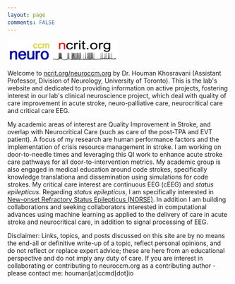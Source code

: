 ```yaml
---
layout: page
comments: FALSE
---
```

<p><img id="neuroccm" src="neuroccm.png" alt="logo for neuroccm" width="100" height="50"><img id="ncrit" src="neuroccm_ver02.png" alt="logo for neuroccm" width="150" height="50"></p>

Welcome to [ncrit.org/neuroccm.org](https://ncrit.org) by Dr. Houman Khosravani (Assistant Professor, Division of Neurology, University of Toronto). This is the lab's website and dedicated to providing information on active projects, fostering interest in our lab's clinical neuroscience project, which deal with quality of care improvement in acute stroke, neuro-palliative care, neurocritical care and critical care EEG.

My academic areas of interest are Quality Improvement in Stroke, and overlap with Neurocritical Care (such as care of the post-TPA and EVT patient). A focus of my research are human performance factors and the implementation of crisis resource management in stroke. I am working on door-to-needle times and leveraging this QI work to enhance acute stroke care pathways for all door-to-intervention metrics. My academic group is also engaged in medical education around code strokes, specifically knowledge translationa and dissemination using simulations for code strokes. My critical care interest are continuous EEG (cEEG) and  *status epilepticus*. Regarding *status epilepticus*, I am specifically interested in [New-onset Refractory Status Epilepticus (NORSE)](https://norseinstitute.org).  In addition I am building collaborations and seeking collaborators interested in computational advances using machine learning as applied to the delivery of care in acute stroke and neurocritical care, in addition to signal processing of EEG.

Disclaimer: Links, topics, and posts discussed on this site are by no means the end-all or definitive write-up of a topic, reflect personal opinions, and do not reflect or replace expert advice; these are here from an educational perspective and do not imply any duty of care. If you are interest in collaborating or contributing to neuroccm.org as a contributing author - please contact me: houman[at]ccmd[dot]io
